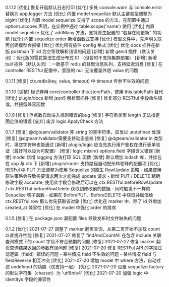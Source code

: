     
0.1.12
    [优化] 恢复开启默认日志打印
    [优化] 多处 console.warn 与 console.error 替换为 app.logger 方法
    [优化] 内置 model sequelize 默认主键类型调整为 bigint
    [优化] 内置 model sequelize 支持了 scope 的方法，在配置中通过 options.scopes 声明，在实例中通过 table.scope('name') 使用
    [优化] 内置 model sequelize 优化了 addMany 方法，支持原生配置的 “若存在则更新” 的功能
    [优化] 内置 sequelize order 新增函数式支持
    [优化]  模型文件中，先声明关联再创建模型会报错
    [优化] 优化所有插件 config 格式
    [优化] 优化 docs 插件在新版 postman 下 :id 为空导致解析错误的问题
    [新增] 新增 genid 插件（默认关闭）：优化版的雪花算法生成分布式 ID （但暂时不支持集群部署）
    [新增] 新增 bull 插件（默认关闭）：一款基于 redis 的轻型消息队列，支持延迟消息
    [修复] 在 controller RESTful 配置中，里层的 null 无法覆盖外层 value 的问题
    
0.1.11
    [修复] ctx.redis(key, value, timeout) 中 timeout 传参不生效的问题

0.1.10
    [调整] 标记弃用 core/controller this.storePath，使用 this.tablePath 替代
    [优化] plugin/docs 新增 json5 解析器插件
    [修复] 修复部分 RESTful 字段命名错误，并预留兼容函数

0.1.9
    [修复] 浮点数自动注入规则错误的bug
    [修复] 字符串类型 length 无法指定固定值的错误
    [废弃] 废弃 logic.ApplyCheck 方法

0.1.7
    [修复] @dgteam/validator 非 string 的空字符串，应当以 undefined 处理
    [修复] @dgteam/validator需要支持动态鉴权
    [修复] @dgteam/validator in 类型时，填空字符串也能通过
    [新增] plugin/logic 应当先执行用户鉴权在进行表单验证（最好可以设为可配置）
    [修复] logic mixin() options.field 字段含义错误
    [新增] model 新增 logging 方法打印 SQL 函数
    [新增] 默认增加 lodash 库，并挂在在 app 与 ctx 下
    [新增] plugin/router 支持路径自动蛇形转驼峰的配置项
    [优化] RESFul 中 PUT 方法调整为使用 Sequelize 的原生 RowUpdate 策略
        - 如果使用原生策略会导致需要请求两次才能完成 update 请求
        - 新增 PUT / DELETE 精确修改字段 accurate, 使用此字段会修改后可以在 ctx.RESTful.beforeRowUpdate / ctx.RESTful.beforeRowDelete 获取到修改前的数据
        - 同时触发不一样的 Sequelize 钩子函数
        - 如果在 BeforePUT、BeforeDELETE 中获取并赋值给 ctx.RESTful.row 那么优先获取该对象
    [优化] 优化在 marker 中，除了 id 外增加 created_at 兼容性
    [优化] 在 model 中强化 order 的排序

0.1.5
    [修复] 在 package.json 漏配置 files 导致发布时文件缺失的问题

0.1.2
    [优化] 2021-07-27 调整了 marker 翻页查询，从第二页开始不加载 count 以此提升性能
    [修复] 2021-07-27 修复了 findAndCountAll 在包含 include 关联查询模式下的 count 字段不符合预期的问题
    [修复] 2021-07-27 修复 marker 翻页查询结果返回的参数有误问题
    [修复] 2021-07-20 修复 RESTFul API 的字段过滤逻辑（field）错误的问题
        - 某些情况 field 不生效的问题
        - 某些情况 field 与 fieldReverse 相互冲突
    [优化] 2021-07-20 增加 model 中 where 方法，自动过滤 undefined 的功能（仅支持一层）
    [优化] 2021-07-20 设置 sequelize.factory 的默认字符集（charset）为 'utf8mb4'
    [优化] 2021-07-20 加强 logic 中 identitys 字段的兼容性